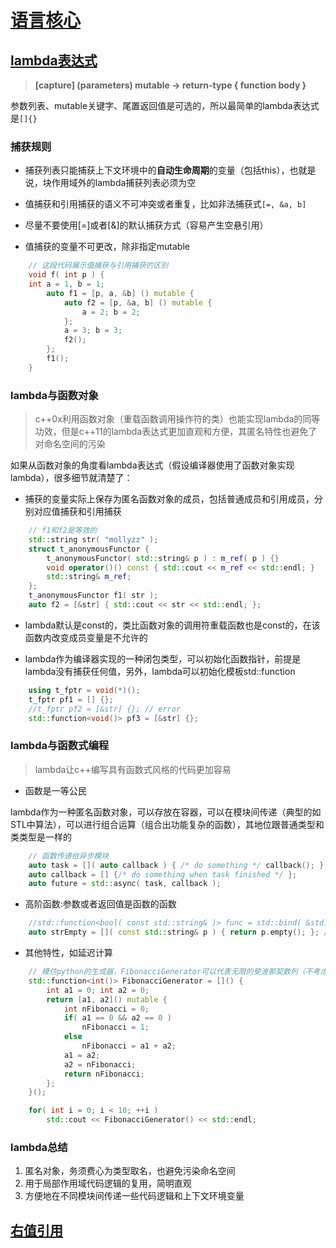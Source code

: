 # [语言核心](http://en.cppreference.com/w/cpp/language)

## [lambda表达式](http://en.cppreference.com/w/cpp/language/lambda)

> **[capture] (parameters) mutable -> return-type { function body }**

参数列表、mutable关键字、尾置返回值是可选的，所以最简单的lambda表达式是`[]{}`

### 捕获规则

- 捕获列表只能捕获上下文环境中的**自动生命周期**的变量（包括this），也就是说，块作用域外的lambda捕获列表必须为空

- 值捕获和引用捕获的语义不可冲突或者重复，比如非法捕获式`[=, &a, b]`

- 尽量不要使用[=]或者[&]的默认捕获方式（容易产生空悬引用）

- 值捕获的变量不可更改，除非指定mutable

```cpp
	// 这段代码展示值捕获与引用捕获的区别
	void f( int p ) {
	int a = 1, b = 1;
		auto f1 = [p, a, &b] () mutable {
			auto f2 = [p, &a, b] () mutable {
				a = 2; b = 2;
			};
			a = 3; b = 3;
			f2();
		};
		f1();
	}
```

### lambda与函数对象

> c++0x利用函数对象（重载函数调用操作符的类）也能实现lambda的同等功效，但是c++11的lambda表达式更加直观和方便，其匿名特性也避免了对命名空间的污染

如果从函数对象的角度看lambda表达式（假设编译器使用了函数对象实现lambda），很多细节就清楚了：

- 捕获的变量实际上保存为匿名函数对象的成员，包括普通成员和引用成员，分别对应值捕获和引用捕获

```cpp
	// f1和f2是等效的
	std::string str( "mollyzz" );
	struct t_anonymousFunctor {
		t_anonymousFunctor( std::string& p ) : m_ref( p ) {}
		void operator()() const { std::cout << m_ref << std::endl; }
		std::string& m_ref;
	};
	t_anonymousFunctor f1( str );
	auto f2 = [&str] { std::cout << str << std::endl; };
```

- lambda默认是const的，类比函数对象的调用符重载函数也是const的，在该函数内改变成员变量是不允许的

- lambda作为编译器实现的一种闭包类型，可以初始化函数指针，前提是lambda没有捕获任何值，另外，lambda可以初始化模板std::function

```cpp
	using t_fptr = void(*)();
	t_fptr pf1 = [] {};
	//t_fptr pf2 = [&str] {}; // error
	std::function<void()> pf3 = [&str] {};
```

### lambda与函数式编程

> lambda让c++编写具有函数式风格的代码更加容易

- 函数是一等公民

lambda作为一种匿名函数对象，可以存放在容器，可以在模块间传递（典型的如STL中算法），可以进行组合运算（组合出功能复杂的函数），其地位跟普通类型和类类型是一样的

```cpp
	// 函数传递给异步模块
	auto task = []( auto callback ) { /* do something */ callback(); };
	auto callback = [] {/* do something when task finished */ };
	auto future = std::async( task, callback );
```

- 高阶函数:参数或者返回值是函数的函数

```cpp
	//std::function<bool( const std::string& )> func = std::bind( &std::string::empty, _1 );
	auto strEmpty = []( const std::string& p ) { return p.empty(); }; // 更直观和灵活
````

- 其他特性，如延迟计算

```cpp
	// 模仿python的生成器，FibonacciGenerator可以代表无限的斐波那契数列（不考虑整型溢出）
	std::function<int()> FibonacciGenerator = []() {
		int a1 = 0; int a2 = 0;
		return [a1, a2]() mutable {
			int nFibonacci = 0;
			if( a1 == 0 && a2 == 0 ) 
				nFibonacci = 1;
			else 
				nFibonacci = a1 + a2;
			a1 = a2;
			a2 = nFibonacci;
			return nFibonacci;
		};
	}();

	for( int i = 0; i < 10; ++i )
		std::cout << FibonacciGenerator() << std::endl;
```

### lambda总结

1. 匿名对象，务须费心为类型取名，也避免污染命名空间
2. 用于局部作用域代码逻辑的复用，简明直观
3. 方便地在不同模块间传递一些代码逻辑和上下文环境变量

## [右值引用](http://en.cppreference.com/w/cpp/language/reference)